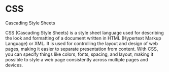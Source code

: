 # CSS
Cascading Style Sheets

CSS (Cascading Style Sheets) is a style sheet language used for describing the look and formatting of a document written in HTML (Hypertext Markup Language) or XML. It is used for controlling the layout and design of web pages, making it easier to separate presentation from content. With CSS, you can specify things like colors, fonts, spacing, and layout, making it possible to style a web page consistently across multiple pages and devices.
